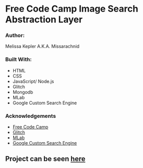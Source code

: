 Free Code Camp Image Search Abstraction Layer
=========================


### Author:
Melissa Kepler A.K.A. Missarachnid

### Built With: 
*  HTML
*  CSS
*  JavaScript/ Node.js
*  Glitch
*  Mongodb
*  MLab
*  Google Custom Search Engine

### Acknowledgements
*  [Free Code Camp](https://www.freecodecamp.org)
*  [Glitch](https://glitch.com/)
*  [MLab](https://mlab.com/)
*  [Google Custom Search Engine](https://developers.google.com/custom-search/)


## Project can be seen [here](https://corgi.glitch.me/api/imagesearch/dogs?offset=3)